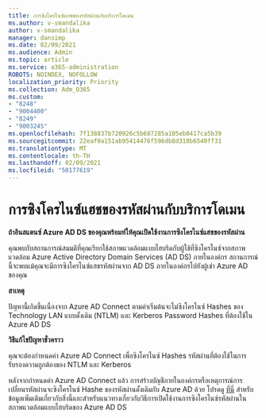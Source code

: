 ```yaml
---
title: การซิงโครไนซ์แฮชของรหัสผ่านกับบริการโดเมน
ms.author: v-smandalika
author: v-smandalika
manager: dansimp
ms.date: 02/09/2021
ms.audience: Admin
ms.topic: article
ms.service: o365-administration
ROBOTS: NOINDEX, NOFOLLOW
localization_priority: Priority
ms.collection: Adm_O365
ms.custom:
- "8248"
- "9004400"
- "8249"
- "9003245"
ms.openlocfilehash: 7f138837b720926c5b687285a105eb0417ca5b39
ms.sourcegitcommit: 22eaf0a151ab95414476f596db8d318b6540ff31
ms.translationtype: MT
ms.contentlocale: th-TH
ms.lasthandoff: 02/09/2021
ms.locfileid: "50177619"
---
```

# <a name="password-hash-synchronization-for-domain-service"></a>การซิงโครไนซ์แฮชของรหัสผ่านกับบริการโดเมน

**ถ้าอินสแตนซ์ Azure AD DS ของคุณพร้อมท์ให้คุณเปิดใช้งานการซิงโครไนซ์แฮชของรหัสผ่าน**

คุณพบกับสถานการณ์สมมติที่คุณเรียกใช้สภาพแวดล้อมแบบไฮบริดกับผู้ใช้ที่ซิงโครไนซ์จากสภาพแวดล้อม Azure Active Directory Domain Services (AD DS) ภายในองค์กร สถานการณ์นี้จะพบแม้คุณจะมีการซิงโครไนซ์แฮชรหัสผ่านจาก AD DS ภายในองค์กรไปยังผู้เช่า Azure AD ของคุณ

**สาเหตุ**

ปัญหานี้เกิดขึ้นเนื่องจาก Azure AD Connect ตามค่าเริ่มต้นจะไม่ซิงโครไนซ์ Hashes ของ Technology LAN แบบดั้งเดิม (NTLM) และ Kerberos Password Hashes ที่ต้องใช้ใน Azure AD DS

**วิธีแก้ไขปัญหาชั่วคราว** 

คุณจะต้องกําหนดค่า Azure AD Connect เพื่อซิงโครไนซ์ Hashes รหัสผ่านที่ต้องใช้ในการรับรองความถูกต้องของ NTLM และ Kerberos

หลังจากกําหนดค่า Azure AD Connect แล้ว การสร้างบัญชีภายในองค์กรหรือเหตุการณ์การเปลี่ยนรหัสผ่านจะซิงโครไนซ์ Hashe ของรหัสผ่านดั้งเดิมกับ Azure AD ด้วย โปรดดู [ที่นี่](https://docs.microsoft.com/azure/active-directory-domain-services/tutorial-configure-password-hash-sync) สําหรับข้อมูลเพิ่มเติมเกี่ยวกับสิ่งนี้และสําหรับแนวทางเกี่ยวกับวิธีการเปิดใช้งานการซิงโครไนซ์รหัสผ่านในสภาพแวดล้อมแบบไฮบริดของ Azure AD DS